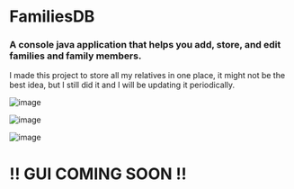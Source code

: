 # FamiliesDB
### A console java application that helps you add, store, and edit families and family members.
I made this project to store all my relatives in one place,
it might not be the best idea, but I still did it and I will be updating it periodically.

![image](https://github.com/ivoidable/FamiliesDB-master/assets/103640816/5866363d-0756-4f16-9696-65923939bf7d)

![image](https://github.com/ivoidable/FamiliesDB-master/assets/103640816/a6099429-8733-4e3b-9a05-58ea46d05ae1)

![image](https://github.com/ivoidable/FamiliesDB-master/assets/103640816/b87893c1-d827-4f83-8a04-d6597aba0bc7)

# !! GUI COMING SOON !!
